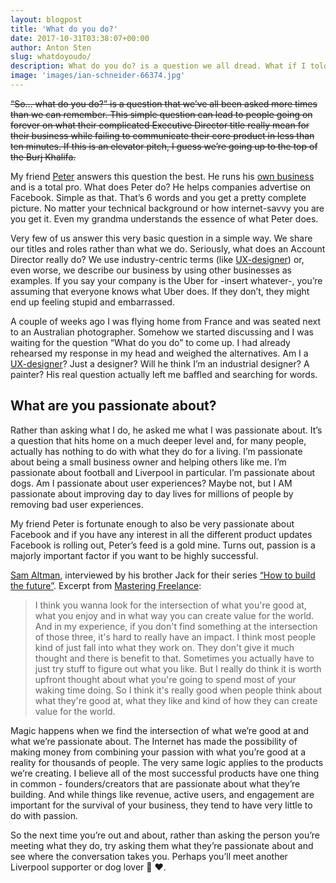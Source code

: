 ```yaml
---
layout: blogpost
title: 'What do you do?'
date: 2017-10-31T03:38:07+00:00
author: Anton Sten
slug: whatdoyoudo/
description: What do you do? is a question we all dread. What if I told you I had a better question?
image: 'images/ian-schneider-66374.jpg'
---
```

~~“So… what do you do?” is a question that we’ve all been asked more times than we can remember. This simple question can lead to people going on forever on what their complicated Executive Director title really mean for their business while failing to communicate their core product in less than ten minutes. If this is an elevator pitch, I guess we’re going up to the top of the Burj Khalifa.~~

My friend [Peter](https://twitter.com/peterrosdahl) answers this question the best. He runs his [own business](http://adorable.se) and is a total pro. What does Peter do? He helps companies advertise on Facebook. Simple as that. That’s 6 words and you get a pretty complete picture. No matter your technical background or how internet-savvy you are you get it. Even my grandma understands the essence of what Peter does.

Very few of us answer this very basic question in a simple way. We share our titles and roles rather than what we do. Seriously, what does an Account Director really do? We use industry-centric terms (like [UX-designer](https://antonsten.com/ux-designer/)) or, even worse, we describe our business by using other businesses as examples. If you say your company is the Uber for -insert whatever-, you’re assuming that everyone knows what Uber does. If they don’t, they might end up feeling stupid and embarrassed.

A couple of weeks ago I was flying home from France and was seated next to an Australian photographer. Somehow we started discussing and I was waiting for the question “What do you do” to come up. I had already rehearsed my response in my head and weighed the alternatives. Am I a [UX-designer](https://antonsten.com/ux-designer/)? Just a designer? Will he think I’m an industrial designer? A painter? His real question actually left me baffled and searching for words.

## What are you passionate about?
Rather than asking what I do, he asked me what I was passionate about. It’s a question that hits home on a much deeper level and, for many people, actually has nothing to do with what they do for a living. I’m passionate about being a small business owner and helping others like me. I’m passionate about football and Liverpool in particular. I’m passionate about dogs. Am I passionate about user experiences? Maybe not, but I AM passionate about improving day to day lives for millions of people by removing bad user experiences.

My friend Peter is fortunate enough to also be very passionate about Facebook and if you have any interest in all the different product updates Facebook is rolling out, Peter’s feed is a gold mine. Turns out, passion is a majorly important factor if you want to be highly successful.

[Sam Altman](http://blog.samaltman.com), interviewed by his brother Jack for their series [“How to build the future”](https://blog.ycombinator.com/category/how-to-build-the-future/).
Excerpt from [Mastering Freelance](https://antonsten.com/books/masteringfreelance/):

>I think you wanna look for the intersection of what you're good at, what you enjoy and in what way you can create value for the world. And in my experience, if you don't find something at the intersection of those three, it's hard to really have an impact. I think most people kind of just fall into what they work on. They don't give it much thought and there is benefit to that. Sometimes you actually have to just try stuff to figure out what you like. But I really do think it is worth upfront thought about what you're going to spend most of your waking time doing. So I think it's really good when people think about what they're good at, what they like and kind of how they can create value for the world.

Magic happens when we find the intersection of what we’re good at and what we’re passionate about. The Internet has made the possibility of making money from combining your passion with what you’re good at a reality for thousands of people. The very same logic applies to the products we’re creating. I believe all of the most successful products have one thing in common - founders/creators that are passionate about what they’re building. And while things like revenue, active users, and engagement are important for the survival of your business, they tend to have very little to do with passion.

So the next time you’re out and about, rather than asking the person you’re meeting what they do, try asking them what they’re passionate about and see where the conversation takes you. Perhaps you’ll meet another Liverpool supporter or dog lover 🐶 ❤️.
